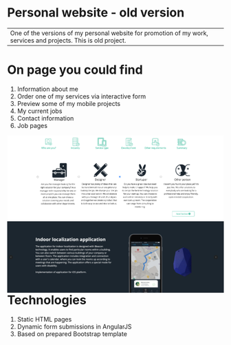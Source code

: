 # Personal website - old version
<table>
<tr>
<td>
  One of the versions of my personal website for promotion of my work, services and projects. This is old project.
</td>
</tr>
</table>

# On page you could find
1. Information about me
2. Order one of my services via interactive form
3. Preview some of my mobile projects
4. My current jobs
5. Contact information
6. Job pages

<img src="https://github.com/SvetlanaM/margetova.eu/blob/master/images/form.png"
     alt="form"
     style="float: left; margin-right: 10px;" />

<img src="https://github.com/SvetlanaM/margetova.eu/blob/master/images/slider.png"
     alt="slider"
     style="float: left; margin-right: 10px;" />

# Technologies
1. Static HTML pages
2. Dynamic form submissions in AngularJS
3. Based on prepared Bootstrap template
